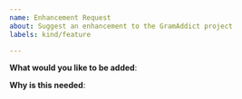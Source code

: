 ```yaml
---
name: Enhancement Request
about: Suggest an enhancement to the GramAddict project
labels: kind/feature

---
```

<!-- Please only use this template for submitting enhancement requests -->

**What would you like to be added**:

**Why is this needed**:
